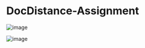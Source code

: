 # DocDistance-Assignment
![image](https://user-images.githubusercontent.com/83876261/218767231-d8ba213f-a9c9-42c6-9eea-3d6e99a89338.png)

![image](https://user-images.githubusercontent.com/83876261/218767118-97eccfc6-6d3e-4642-a5e7-6a8efa6f32b0.png)
